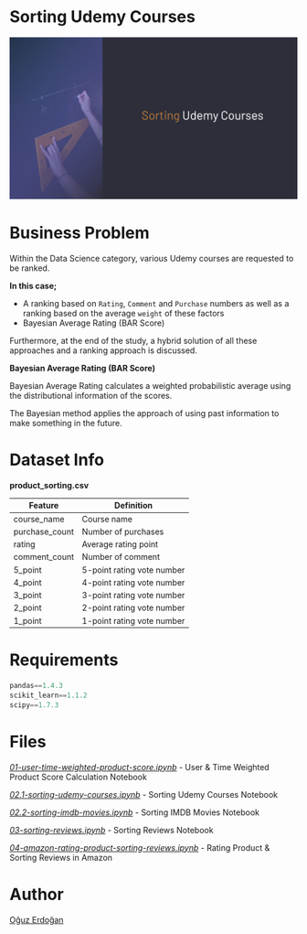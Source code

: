 # Sorting Udemy Courses

![SortingUdemy](/images/udemy.png)

# Business Problem

Within the Data Science category, various Udemy courses are requested to be ranked.

**In this case;**

- A ranking based on `Rating`, `Comment` and `Purchase` numbers as well as a ranking based on the average `weight` of these factors
- Bayesian Average Rating (BAR Score)

Furthermore, at the end of the study, a hybrid solution of all these approaches and a ranking approach is discussed.

**Bayesian Average Rating (BAR Score)**

Bayesian Average Rating calculates a weighted probabilistic average using the distributional information of the scores.

The Bayesian method applies the approach of using past information to make something in the future.

# Dataset Info

**product_sorting.csv**

| Feature | Definition |
| --- | --- |
| course_name | Course name |
| purchase_count | Number of purchases |
| rating | Average rating point |
| comment_count | Number of comment |
| 5_point | 5-point rating vote number |
| 4_point | 4-point rating vote number |
| 3_point | 3-point rating vote number |
| 2_point | 2-point rating vote number |
| 1_point | 1-point rating vote number |

# Requirements

```python
pandas==1.4.3
scikit_learn==1.1.2
scipy==1.7.3
```

# **Files**

*[01-user-time-weighted-product-score.ipynb](https://github.com/oguzerdo/rating-sorting-approaches/blob/main/01-rating-products/01-user-time-weighted-product-score.ipynb) -* User & Time Weighted Product Score Calculation Notebook

*[02.1-sorting-udemy-courses.ipynb](https://github.com/oguzerdo/rating-sorting-approaches/blob/main/02-product-sorting/02.1-sorting-udemy-courses/2.1-sorting-udemy-courses.ipynb) -* Sorting Udemy Courses Notebook

*[02.2-sorting-imdb-movies.ipynb](https://github.com/oguzerdo/rating-sorting-approaches/blob/main/02-product-sorting/02.2-sorting-imdb-movies/2.2-sorting-imdb-movies.ipynb) -* Sorting IMDB Movies Notebook

*[03-sorting-reviews.ipynb](https://github.com/oguzerdo/rating-sorting-approaches/blob/main/03-sorting-reviews/03-sorting-reviews.ipynb) -* Sorting Reviews Notebook

*[04-amazon-rating-product-sorting-reviews.ipynb](https://github.com/oguzerdo/rating-sorting-approaches/blob/main/04-amazon-rating-product-sorting-reviews/04-amazon-rating-product-sorting-reviews.ipynb) -* Rating Product & Sorting Reviews in Amazon

# Author

[Oğuz Erdoğan](http://www.oguzerdogan.com)
